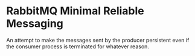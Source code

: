 # RabbitMQ Minimal Reliable Messaging

An attempt to make the messages sent by the producer persistent even if the consumer process is terminated for whatever reason.